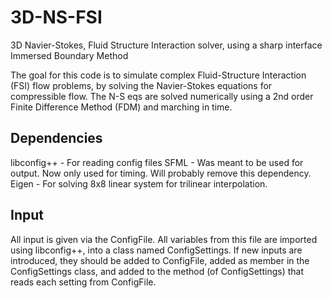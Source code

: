 # 3D-NS-FSI
3D Navier-Stokes, Fluid Structure Interaction solver, using a sharp interface Immersed Boundary Method

The goal for this code is to simulate complex Fluid-Structure Interaction (FSI) flow problems, by solving the Navier-Stokes equations for compressible flow.
The N-S eqs are solved numerically using a 2nd order Finite Difference Method (FDM) and marching in time. 

## Dependencies
libconfig++	- For reading config files
SFML		- Was meant to be used for output. Now only used for timing. Will probably remove this dependency.
Eigen		- For solving 8x8 linear system for trilinear interpolation.

## Input
All input is given via the ConfigFile. All variables from this file are imported using libconfig++, into a class named ConfigSettings. 
If new inputs are introduced, they should be added to ConfigFile, added as member in the ConfigSettings class, and added to the method (of ConfigSettings) that reads each setting from ConfigFile.

